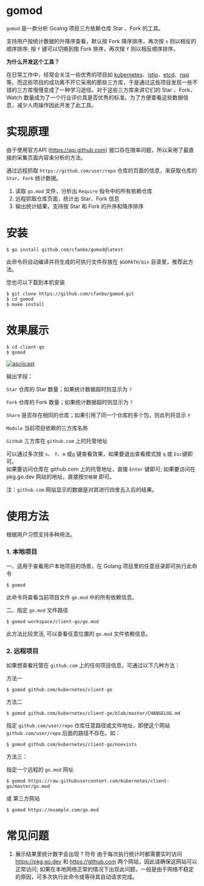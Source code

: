 # gomod
`gomod` 是一款分析 Goalng 项目三方依赖仓库 Star 、Fork 的工具。

支持用户按统计数据的升降序查看，默认按 Fork 降序排序，再次按 `s` 则以相反的顺序排序; 按 `f` 键可以切换到按 Fork 排序，再次按 `f` 则以相反顺序排序。

**为什么开发这个工具？**

在日常工作中，经常会关注一些优秀的项目如 [kubernetes](https://github.com/kubernetes/kubernetes)、[istio](https://github.com/istio/istio)、[etcd](https://github.com/etcd-io/etcd)、[nsq](https://github.com/nsqio/nsq)等。而这些项目的成功离不开它采用的那些三方库，于是通过这些项目发现一些不错的三方库慢慢变成了一种学习途径。对于这些三方库来讲它们的 Star 、Fork、Watch 数量成为了一个行业评价其是否优秀的标准。为了方便查看这些数据信息，减少人肉操作因此开发了此工具。

# 实现原理
由于使用官方API (https://api.github.com) 接口存在限率问题，所以采用了最直接的采集页面内容来分析的方法。

通过远程抓取 `https://github.com/user/repo` 仓库的页面的信息，来获取仓库的 `Star`、`Fork` 统计数据。

1. 读取 `go.mod` 文件，分析出 `Require` 指令中的所有依赖仓库
2. 远程抓取仓库页面，统计出 Star、Fork 信息
3. 输出统计结果，支持按 Star 和 Fork 的升序和降序排序



# 安装

```
$ go install github.com/cfanbo/gomod@latest
```

 此命令将自动编译并将生成的可执行文件存放在 `$GOPATH/bin` 目录里，推荐此方法。

您也可以下载到本机安装

```
$ git clone https://github.com/cfanbo/gomod.git
$ cd gomod
$ make install
```



# 效果展示

```
$ cd client-go
$ gomod
```
[![asciicast](https://asciinema.org/a/1VdJC1fPt9Tw2xkrovpcoONOH.svg)](https://asciinema.org/a/1VdJC1fPt9Tw2xkrovpcoONOH)

输出字段：

`Star` 仓库的 Star 数量；如果统计数据超时则显示为 `?`

`Fork` 仓库的 Fork 数量；如果统计数据超时则显示为 `?`

`Share` 是否存在相同的仓库；如果引用了同一个仓库的多个包，则此列将显示 `Y`

`Module` 当前项目依赖的三方库名称

`GitHub` 三方库在 `github.com`  上的托管地址



可以通过多次按 `s`、 `f`、`m` 或`g` 键查看效果，如果要退出查看模式按 `q` 或 `Esc`键即可。  
如果要访问仓库在 github.com 上的托管地址，直接 `Enter` 键即可; 如果要访问在 pkg.go.dev 网站的地址，直接按`空格键` 即可。

注：`github.com` 网站显示的数据是对其进行四舍五入后的结果。



# 使用方法

根据用户习惯支持多种用法。

### 1. 本地项目
一、适用于查看用户本地项目的场景，在 Golang 项目里的任意目录即可执行此命令

```
$ gomod
```

此命令将查看当前项目文件 `go.mod` 中的所有依赖信息。



二、指定 `go.mod` 文件路径

```
$ gomod workspace/client-go/go.mod
```

此方法比较灵活, 可以查看任意位置的 `go.mod` 文件依赖信息。



### 2. 远程项目

如果想查看托管在 `github.com` 上的任何项目信息，可通过以下几种方法：

方法一

```
$ gomod github.com/kubernetes/client-go
```



方法二

```
$ gomod github.com/kubernetes/client-go/blob/master/CHANGELOG.md
```

指定 `github.com/user/repo` 仓库任意路径或文件地址，即使这个网站 `github.com/user/repo` 后面的路径不存在。如：

```
$ gomod github.com/kubernetes/client-go/noexists
```



方法三：

指定一个远程的 `go.mod` 网址

```
$ gomod https://raw.githubusercontent.com/kubernetes/client-go/master/go.mod
```

或 第三方网站

```
$ gomod https://example.com/go.mod
```




# 常见问题
1. 展示结果里统计数字会出现 ? 符号
由于每次执行统计时都需要实时访问 https://pkg.go.dev 和 https://github.com 两个网站，因此请确保这网站可以正常访问;
如果在本地网络正常的情况下出现此问题，一般是由于网络不稳定的原因，可多次执行此命令或等待其自动请求完成。
